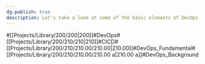 ```yaml
---
dg-publish: true
description: Let's take a look at some of the basic elements of DevOps. why did DevOps emerge? What technologies and needs did it create?
---
```

#[[Projects/Library/200/200\|200]]#DevOps#[[Projects/Library/200/210/210\|210]]#CICD#[[Projects/Library/200/210/210.00/210.00\|210.00]]#DevOps_Fundamental#[[Projects/Library/200/210/210.00/210.00 a\|210.00 a]]#DevOps_Background



